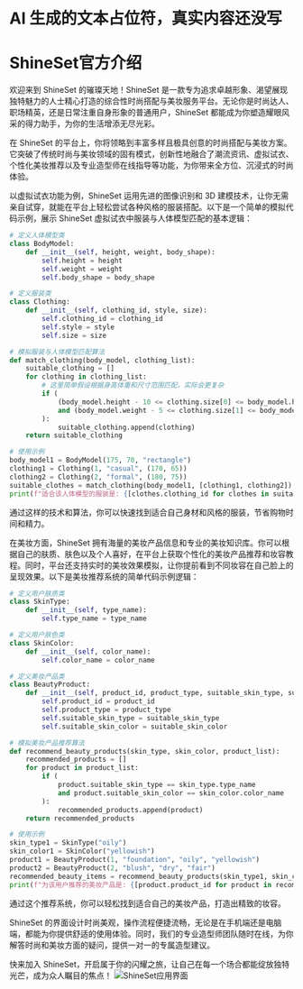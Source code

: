 # AI 生成的文本占位符，真实内容还没写
# ShineSet官方介绍
欢迎来到 ShineSet 的璀璨天地！ShineSet 是一款专为追求卓越形象、渴望展现独特魅力的人士精心打造的综合性时尚搭配与美妆服务平台。无论你是时尚达人、职场精英，还是日常注重自身形象的普通用户，ShineSet 都能成为你塑造耀眼风采的得力助手，为你的生活增添无尽光彩。

在 ShineSet 的平台上，你将领略到丰富多样且极具创意的时尚搭配与美妆方案。它突破了传统时尚与美妆领域的固有模式，创新性地融合了潮流资讯、虚拟试衣、个性化美妆推荐以及专业造型师在线指导等功能，为你带来全方位、沉浸式的时尚体验。

以虚拟试衣功能为例，ShineSet 运用先进的图像识别和 3D 建模技术，让你无需亲自试穿，就能在平台上轻松尝试各种风格的服装搭配。以下是一个简单的模拟代码示例，展示 ShineSet 虚拟试衣中服装与人体模型匹配的基本逻辑：
```python
# 定义人体模型类
class BodyModel:
    def __init__(self, height, weight, body_shape):
        self.height = height
        self.weight = weight
        self.body_shape = body_shape

# 定义服装类
class Clothing:
    def __init__(self, clothing_id, style, size):
        self.clothing_id = clothing_id
        self.style = style
        self.size = size

# 模拟服装与人体模型匹配算法
def match_clothing(body_model, clothing_list):
    suitable_clothing = []
    for clothing in clothing_list:
        # 这里简单假设根据身高体重和尺寸范围匹配，实际会更复杂
        if (
            (body_model.height - 10 <= clothing.size[0] <= body_model.height + 10)
            and (body_model.weight - 5 <= clothing.size[1] <= body_model.weight + 5)
        ):
            suitable_clothing.append(clothing)
    return suitable_clothing

# 使用示例
body_model1 = BodyModel(175, 70, "rectangle")
clothing1 = Clothing(1, "casual", (170, 65))
clothing2 = Clothing(2, "formal", (180, 75))
suitable_clothes = match_clothing(body_model1, [clothing1, clothing2])
print(f"适合该人体模型的服装是: {[clothes.clothing_id for clothes in suitable_clothes]}")
```
通过这样的技术和算法，你可以快速找到适合自己身材和风格的服装，节省购物时间和精力。

在美妆方面，ShineSet 拥有海量的美妆产品信息和专业的美妆知识库。你可以根据自己的肤质、肤色以及个人喜好，在平台上获取个性化的美妆产品推荐和妆容教程。同时，平台还支持实时的美妆效果模拟，让你提前看到不同妆容在自己脸上的呈现效果。以下是美妆推荐系统的简单代码示例逻辑：
```python
# 定义用户肤质类
class SkinType:
    def __init__(self, type_name):
        self.type_name = type_name

# 定义用户肤色类
class SkinColor:
    def __init__(self, color_name):
        self.color_name = color_name

# 定义美妆产品类
class BeautyProduct:
    def __init__(self, product_id, product_type, suitable_skin_type, suitable_skin_color):
        self.product_id = product_id
        self.product_type = product_type
        self.suitable_skin_type = suitable_skin_type
        self.suitable_skin_color = suitable_skin_color

# 模拟美妆产品推荐算法
def recommend_beauty_products(skin_type, skin_color, product_list):
    recommended_products = []
    for product in product_list:
        if (
            product.suitable_skin_type == skin_type.type_name
            and product.suitable_skin_color == skin_color.color_name
        ):
            recommended_products.append(product)
    return recommended_products

# 使用示例
skin_type1 = SkinType("oily")
skin_color1 = SkinColor("yellowish")
product1 = BeautyProduct(1, "foundation", "oily", "yellowish")
product2 = BeautyProduct(2, "blush", "dry", "fair")
recommended_beauty_items = recommend_beauty_products(skin_type1, skin_color1, [product1, product2])
print(f"为该用户推荐的美妆产品是: {[product.product_id for product in recommended_beauty_items]}")
```
通过这个推荐系统，你可以轻松找到适合自己的美妆产品，打造出精致的妆容。

ShineSet 的界面设计时尚美观，操作流程便捷流畅，无论是在手机端还是电脑端，都能为你提供舒适的使用体验。同时，我们的专业造型师团队随时在线，为你解答时尚和美妆方面的疑问，提供一对一的专属造型建议。

快来加入 ShineSet，开启属于你的闪耀之旅，让自己在每一个场合都能绽放独特光芒，成为众人瞩目的焦点！
![ShineSet应用界面](https://example.com/shineset_interface.jpg) 